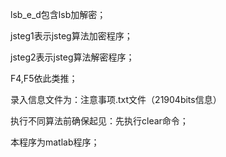lsb_e_d包含lsb加解密；

jsteg1表示jsteg算法加密程序；

jsteg2表示jsteg算法解密程序；

F4,F5依此类推；

录入信息文件为：注意事项.txt文件（21904bits信息）

执行不同算法前确保起见：先执行clear命令；

本程序为matlab程序；